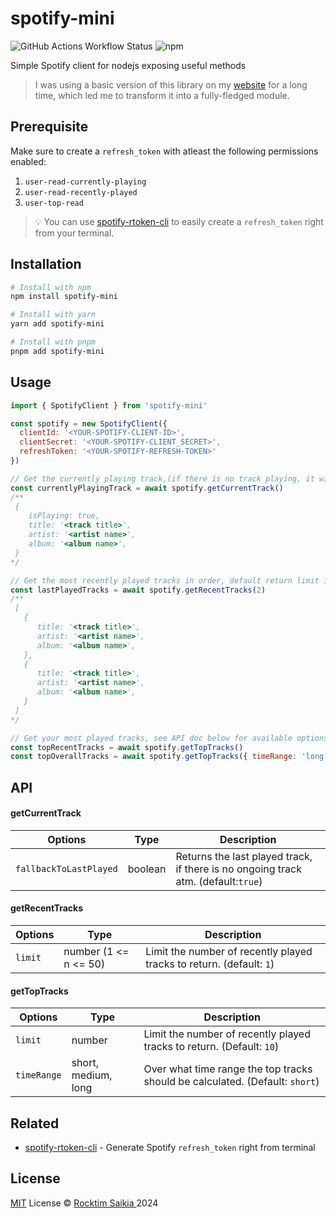 # spotify-mini

![GitHub Actions Workflow Status](https://img.shields.io/github/actions/workflow/status/rocktimsaikia/spotify-mini/main.yml)
![npm](https://img.shields.io/npm/v/spotify-mini?style=flat-square&color=success&logo=npm)

Simple Spotify client for nodejs exposing useful methods

> I was using a basic version of this library on my [website](https://www.rocktimsaikia.dev/) for a long time, which led me to transform it into a fully-fledged module.

## Prerequisite

Make sure to create a `refresh_token` with atleast the following permissions enabled:

1. `user-read-currently-playing`
2. `user-read-recently-played`
3. `user-top-read`

> :bulb: You can use [spotify-rtoken-cli](https://github.com/rocktimsaikia/spotify-rtoken-cli) to easily create a `refresh_token` right from your terminal.

## Installation

```sh
# Install with npm
npm install spotify-mini

# Install with yarn
yarn add spotify-mini

# Install with pnpm
pnpm add spotify-mini
```

## Usage

```javascript
import { SpotifyClient } from 'spotify-mini'

const spotify = new SpotifyClient({
  clientId: '<YOUR-SPOTIFY-CLIENT-ID>',
  clientSecret: '<YOUR-SPOTIFY-CLIENT_SECRET>',
  refreshToken: '<YOUR-SPOTIFY-REFRESH-TOKEN>'
})

// Get the currently playing track,(if there is no track playing, it will return the last played track)
const currentlyPlayingTrack = await spotify.getCurrentTrack()
/**
 {
    isPlaying: true,
    title: '<track title>',
    artist: '<artist name>',
    album: '<album name>',
 }
*/

// Get the most recently played tracks in order, default return limit is 1
const lastPlayedTracks = await spotify.getRecentTracks(2)
/**
 [
   {
      title: '<track title>',
      artist: '<artist name>',
      album: '<album name>',
   },
   {
      title: '<track title>',
      artist: '<artist name>',
      album: '<album name>',
   }
 ]
*/

// Get your most played tracks, see API doc below for available options
const topRecentTracks = await spotify.getTopTracks()
const topOverallTracks = await spotify.getTopTracks({ timeRange: 'long' })
```

## API

#### getCurrentTrack

| Options                | Type    | Description                                                                       |
| ---------------------- | ------- | --------------------------------------------------------------------------------- |
| `fallbackToLastPlayed` | boolean | Returns the last played track, if there is no ongoing track atm. (default:`true`) |

#### getRecentTracks

| Options | Type                  | Description                                                          |
| ------- | --------------------- | -------------------------------------------------------------------- |
| `limit` | number (1 <= n <= 50) | Limit the number of recently played tracks to return. (default: `1`) |

#### getTopTracks

| Options     | Type                | Description                                                                  |
| ----------- | ------------------- | ---------------------------------------------------------------------------- |
| `limit`     | number              | Limit the number of recently played tracks to return. (Default: `10`)        |
| `timeRange` | short, medium, long | Over what time range the top tracks should be calculated. (Default: `short`) |

## Related

- [spotify-rtoken-cli](https://github.com/rocktimsaikia/spotify-rtoken-cli) - Generate Spotify `refresh_token` right from terminal

## License

[MIT](./LICENSE) License &copy; [ Rocktim Saikia ](https://github.com/rocktimsaikia) 2024
